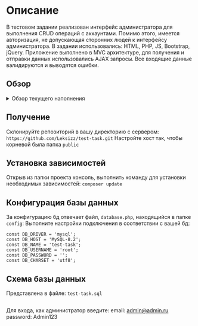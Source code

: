# Описание

В тестовом задании реализован интерфейс администратора для выполнения CRUD операций c аккаунтами. Помимо этого, имеется
авторизация, не допускающая сторонних людей к интерфейсу администратора. В задании использовались: HTML, PHP, JS,
Bootstrap, jQuery. Приложение выполнено в MVC архитектуре, для получения и отправки данных использовались AJAX запросы.
Все входящие данные валидируются и выводятся ошибки.

## Обзор

<details>
  <summary>Обзор текущего наполнения</summary>
  
- Авторизация ![Авторизация]![auth](https://github.com/Leksizz/test-task/assets/129582133/e09f7548-e229-4b5f-b105-347a117287d1)

- Добавление новых пользователей ![Добавление новых пользователей]![main](https://github.com/Leksizz/test-task/assets/129582133/eb0dc2b7-b72b-454d-998a-53feb9a42308)

- Обновление пользователей ![Обновление пользователей]![update](https://github.com/Leksizz/test-task/assets/129582133/e6abc48d-c4bc-414f-88e9-9ccfc6302ce0)

</details>

## Получение

Склонируйте репозиторий в вашу директорию с сервером:
```https://github.com/Leksizz/test-task.git```
Настройте хост так, чтобы корневой была папка ```public```

## Установка зависимостей

Открыв из папки проекта консоль, выполнить команду для установки необходимых зависимостей:
```composer update```

## Конфигурация базы данных

За конфигурацию бд отвечает файл, ```database.php```, находящийся в папке ```config```:
Выполните настройки подключения в соответствии с вашей бд:

```
const DB_DRIVER = 'mysql';
const DB_HOST = 'MySQL-8.2';
const DB_NAME = 'test-task';
const DB_USERNAME = 'root';
const DB_PASSWORD = '';
const DB_CHARSET = 'utf8';
```
## Схема базы данных
Представлена в файле: ```test-task.sql```

## 
Для входа, как администратор введите:
email: admin@admin.ru
password: Admin123

